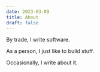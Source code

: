 ```yaml
---
date: 2023-03-09
title: About
draft: false
---
```

By trade, I write software.

As a person, I just like to build stuff.

Occasionally, I write about it.
